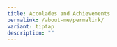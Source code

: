 ```yaml
---
title: Accolades and Achievements
permalink: /about-me/permalink/
variant: tiptap
description: ""
---
```

